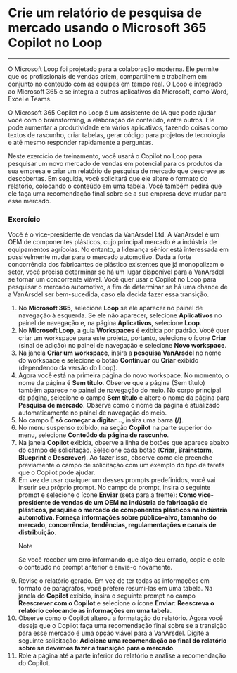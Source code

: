 
# Crie um relatório de pesquisa de mercado usando o Microsoft 365 Copilot no Loop
---
O Microsoft Loop foi projetado para a colaboração moderna. Ele permite que os profissionais de vendas criem, compartilhem e trabalhem em conjunto no conteúdo com as equipes em tempo real. O Loop é integrado ao Microsoft 365 e se integra a outros aplicativos da Microsoft, como Word, Excel e Teams.

O Microsoft 365 Copilot no Loop é um assistente de IA que pode ajudar você com o brainstorming, a elaboração de conteúdo, entre outros. Ele pode aumentar a produtividade em vários aplicativos, fazendo coisas como textos de rascunho, criar tabelas, gerar código para projetos de tecnologia e até mesmo responder rapidamente a perguntas.

Neste exercício de treinamento, você usará o Copilot no Loop para pesquisar um novo mercado de vendas em potencial para os produtos da sua empresa e criar um relatório de pesquisa de mercado que descreve as descobertas. Em seguida, você solicitará que ele altere o formato do relatório, colocando o conteúdo em uma tabela. Você também pedirá que ele faça uma recomendação final sobre se a sua empresa deve mudar para esse mercado.

### Exercício

Você é o vice-presidente de vendas da VanArsdel Ltd. A VanArsdel é um OEM de componentes plásticos, cujo principal mercado é a indústria de equipamentos agrícolas. No entanto, a liderança sênior está interessada em possivelmente mudar para o mercado automotivo. Dada a forte concorrência dos fabricantes de plástico existentes que já monopolizam o setor, você precisa determinar se há um lugar disponível para a VanArsdel se tornar um concorrente viável. Você quer usar o Copilot no Loop para pesquisar o mercado automotivo, a fim de determinar se há uma chance de a VanArsdel ser bem-sucedida, caso ela decida fazer essa transição.

1. No **Microsoft 365**, selecione **Loop** se ele aparecer no painel de navegação à esquerda. Se ele não aparecer, selecione **Aplicativos** no painel de navegação e, na página **Aplicativos**, selecione **Loop**.
1. No **Microsoft Loop**, a guia **Workspaces** é exibida por padrão. Você quer criar um workspace para este projeto, portanto, selecione o ícone **Criar** (sinal de adição) no painel de navegação e selecione **Novo workspace**.
1. Na janela **Criar um workspace**, insira a **pesquisa VanArsdel** no nome do workspace e selecione o botão **Continuar** ou **Criar** exibido (dependendo da versão do Loop).
1. Agora você está na primeira página do novo workspace. No momento, o nome da página é **Sem título**. Observe que a página (Sem título) também aparece no painel de navegação do meio. No corpo principal da página, selecione o campo **Sem título** e altere o nome da página para **Pesquisa de mercado**. Observe como o nome da página é atualizado automaticamente no painel de navegação do meio.
1. No campo **É só começar a digitar…**, insira uma barra **(/)**.
1. No menu suspenso exibido, na seção **Copilot** na parte superior do menu, selecione **Conteúdo da página de rascunho**.
1. Na janela **Copilot** exibida, observe a linha de botões que aparece abaixo do campo de solicitação. Selecione cada botão (**Criar**, **Brainstorm**, **Blueprint** e **Descrever**). Ao fazer isso, observe como ele preenche previamente o campo de solicitação com um exemplo do tipo de tarefa que o Copilot pode ajudar.
1. Em vez de usar qualquer um desses prompts predefinidos, você vai inserir seu próprio prompt. No campo de prompt, insira o seguinte prompt e selecione o ícone **Enviar** (seta para a frente): **Como vice-presidente de vendas de um OEM na indústria de fabricação de plásticos, pesquise o mercado de componentes plásticos na indústria automotiva. Forneça informações sobre público-alvo, tamanho do mercado, concorrência, tendências, regulamentações e canais de distribuição**.        
    > [!NOTE]
    > Se você receber um erro informando que algo deu errado, copie e cole o conteúdo no prompt anterior e envie-o novamente.
1. Revise o relatório gerado. Em vez de ter todas as informações em formato de parágrafos, você prefere resumi-las em uma tabela. Na janela do **Copilot** exibido, insira o seguinte prompt no campo **Reescrever com o Copilot** e selecione o ícone **Enviar**: **Reescreva o relatório colocando as informações em uma tabela**.
1. Observe como o Copilot alterou a formatação do relatório. Agora você deseja que o Copilot faça uma recomendação final sobre se a transição para esse mercado é uma opção viável para a VanArsdel. Digite a seguinte solicitação: **Adicione uma recomendação ao final do relatório sobre se devemos fazer a transição para o mercado**.
1. Role a página até a parte inferior do relatório e analise a recomendação do Copilot.
